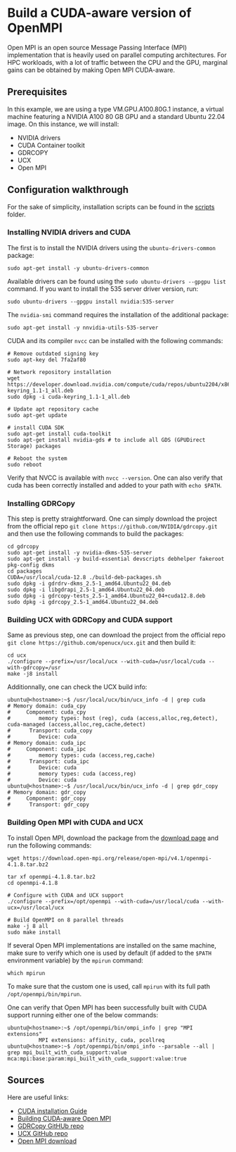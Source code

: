 # Build a CUDA-aware version of OpenMPI 

Open MPI is an open source Message Passing Interface (MPI) implementation that is heavily used on parallel computing architectures. For HPC workloads, with a lot of traffic between the CPU and the GPU, marginal gains can be obtained by making Open MPI CUDA-aware. 

## Prerequisites

In this example, we are using a type VM.GPU.A100.80G.1 instance, a virtual machine featuring a NVIDIA A100 80 GB GPU and a standard Ubuntu 22.04 image. On this instance, we will install:
* NVIDIA drivers
* CUDA Container toolkit
* GDRCOPY
* UCX
* Open MPI

## Configuration walkthrough

For the sake of simplicity, installation scripts can be found in the [scripts](assets/scripts) folder.

### Installing NVIDIA drivers and CUDA

The first is to install the NVIDIA drivers using the `ubuntu-drivers-common` package:
```
sudo apt-get install -y ubuntu-drivers-common
```
Available drivers can be found using the `sudo ubuntu-drivers --gpgpu list` command. If you want to install the 535 server driver version, run:
```
sudo ubuntu-drivers --gpgpu install nvidia:535-server
```
The `nvidia-smi` command requires the installation of the additional package:
```
sudo apt-get install -y nnvidia-utils-535-server
```
CUDA and its compiler `nvcc` can be installed with the following commands:
```
# Remove outdated signing key
sudo apt-key del 7fa2af80

# Network repository installation
wget https://developer.download.nvidia.com/compute/cuda/repos/ubuntu2204/x86_64/cuda-keyring_1.1-1_all.deb
sudo dpkg -i cuda-keyring_1.1-1_all.deb

# Update apt repository cache
sudo apt-get update

# install CUDA SDK
sudo apt-get install cuda-toolkit
sudo apt-get install nvidia-gds # to include all GDS (GPUDirect Storage) packages

# Reboot the system
sudo reboot
```
Verify that NVCC is available with `nvcc --version`. One can also verify that cuda has been correctly installed and added to your path with `echo $PATH`.

### Installing GDRCopy

This step is pretty straightforward. One can simply download the project from the official repo `git clone https://github.com/NVIDIA/gdrcopy.git` and then use the following commands to build the packages:
```
cd gdrcopy
sudo apt-get install -y nvidia-dkms-535-server
sudo apt-get install -y build-essential devscripts debhelper fakeroot pkg-config dkms
cd packages
CUDA=/usr/local/cuda-12.8 ./build-deb-packages.sh
sudo dpkg -i gdrdrv-dkms_2.5-1_amd64.Ubuntu22_04.deb
sudo dpkg -i libgdrapi_2.5-1_amd64.Ubuntu22_04.deb
sudo dpkg -i gdrcopy-tests_2.5-1_amd64.Ubuntu22_04+cuda12.8.deb
sudo dpkg -i gdrcopy_2.5-1_amd64.Ubuntu22_04.deb
```

### Building UCX with GDRCopy and CUDA support

Same as previous step, one can download the project from the official repo `git clone https://github.com/openucx/ucx.git` and then build it:
```
cd ucx
./configure --prefix=/usr/local/ucx --with-cuda=/usr/local/cuda --with-gdrcopy=/usr
make -j8 install
```
Additionnally, one can check the UCX build info:
```
ubuntu@<hostname>:~$ /usr/local/ucx/bin/ucx_info -d | grep cuda
# Memory domain: cuda_cpy
#     Component: cuda_cpy
#         memory types: host (reg), cuda (access,alloc,reg,detect), cuda-managed (access,alloc,reg,cache,detect)
#      Transport: cuda_copy
#         Device: cuda
# Memory domain: cuda_ipc
#     Component: cuda_ipc
#         memory types: cuda (access,reg,cache)
#      Transport: cuda_ipc
#         Device: cuda
#         memory types: cuda (access,reg)
#         Device: cuda
ubuntu@<hostname>:~$ /usr/local/ucx/bin/ucx_info -d | grep gdr_copy
# Memory domain: gdr_copy
#     Component: gdr_copy
#      Transport: gdr_copy
```

### Building Open MPI with CUDA and UCX

To install Open MPI, download the package from the [download page](https://www.open-mpi.org/software/ompi/v4.1/) and run the following commands:
```
wget https://download.open-mpi.org/release/open-mpi/v4.1/openmpi-4.1.8.tar.bz2

tar xf openmpi-4.1.8.tar.bz2
cd openmpi-4.1.8

# Configure with CUDA and UCX support
./configure --prefix=/opt/openmpi --with-cuda=/usr/local/cuda --with-ucx=/usr/local/ucx

# Build OpenMPI on 8 parallel threads
make -j 8 all
sudo make install
```
If several Open MPI implementations are installed on the same machine, make sure to verify which one is used by default (if added to the `$PATH` environment variable) by the `mpirun` command:
```
which mpirun
```
To make sure that the custom one is used, call `mpirun` with its full path `/opt/openmpi/bin/mpirun`.

One can verify that Open MPI has been successfully built with CUDA support running either one of the below commands:
```
ubuntu@<hostname>:~$ /opt/openmpi/bin/ompi_info | grep "MPI extensions"
          MPI extensions: affinity, cuda, pcollreq
ubuntu@<hostname>:~$ /opt/openmpi/bin/ompi_info --parsable --all | grep mpi_built_with_cuda_support:value
mca:mpi:base:param:mpi_built_with_cuda_support:value:true
```

## Sources

Here are useful links:
* [CUDA installation Guide](https://docs.nvidia.com/cuda/cuda-installation-guide-linux/#ubuntu)
* [Building CUDA-aware Open MPI](https://www.open-mpi.org/faq/?category=buildcuda)
* [GDRCopy GitHUb repo](https://github.com/NVIDIA/gdrcopy)
* [UCX GitHub repo](https://github.com/openucx/ucx)
* [Open MPI download](https://www.open-mpi.org/software/ompi/v4.1/)